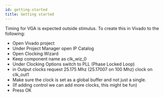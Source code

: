 ```yaml
---
id: getting-started
title: Getting started
---
```


Timing for VGA is expected outside stimulus.
To create this in Vivado to the following:
- Open Vivado project
- Under Project Manager open IP Catalog
- Open Clocking Wizard
- Keep component name as clk_wiz_0
- Under Clocking Options switch to PLL (Phase Locked Loop)
- in Output clocks request 25.175 Mhz (25.17007 on 100 Mhz) clock on clk_out1
- Make sure the clock is set as a global buffer and not just a single.
- (If adding control we can add more clocks, this might be fun)
- Press OK